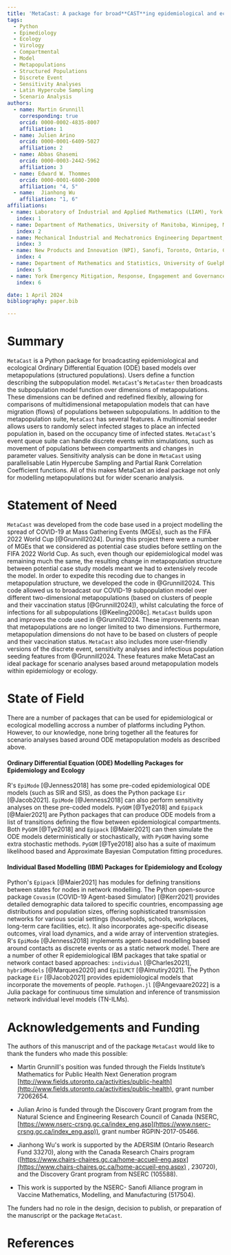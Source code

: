 ```yaml
---
title: 'MetaCast: A package for broad**CAST**ing epidemiological and ecological models over **META**-populations.'
tags:
  - Python
  - Epimediology
  - Ecology
  - Virology
  - Compartmental
  - Model
  - Metapopulations
  - Structured Populations
  - Discrete Event
  - Sensitivity Analyses
  - Latin Hypercube Sampling
  - Scenario Analysis
authors:
  - name: Martin Grunnill
    corresponding: true 
    orcid: 0000-0002-4835-8007
    affiliation: 1
  - name: Julien Arino
    orcid: 0000-0001-6409-5027
    affiliation: 2
  - name: Abbas Ghasemi
    orcid: 0000-0003-2442-5962
    affiliation: 3
  - name: Edward W. Thommes
    orcid: 0000-0001-6800-2000
    affiliation: "4, 5"
  - name:  Jianhong Wu
    affiliation: "1, 6"
affiliations:
 - name: Laboratory of Industrial and Applied Mathematics (LIAM), York University, Toronto, Ontario, Canada
   index: 1
 - name: Department of Mathematics, University of Manitoba, Winnipeg, Manitoba, Canada
   index: 2
 - name: Mechanical Industrial and Mechatronics Engineering Department, Toronto Metropolitan University (TMU), Toronto, Ontario, Canada
   index: 3
 - name: New Products and Innovation (NPI), Sanofi, Toronto, Ontario, Canada
   index: 4
 - name: Department of Mathematics and Statistics, University of Guelph, Guelph, Ontario, Canada
   index: 5
 - name: York Emergency Mitigation, Response, Engagement and Governance Institute, York University, Toronto, Ontario, Canada
   index: 6

date: 1 April 2024
bibliography: paper.bib

---
```


# Summary

`MetaCast` is a Python package for broadcasting epidemiological and ecological Ordinary Differential Equation (ODE)
based models over metapopulations (structured populations). Users define a function describing the
subpopulation model. `MetaCast`'s `MetaCaster` then broadcasts the subpopulation model function over dimensions
of metapopulations. These dimensions can be defined and redefined flexibly, allowing for comparisons
of multidimensional metapopulation models that can have migration (flows) of populations between
subpopulations. In addition to the metapopulation suite, `MetaCast` has several features. A
multinomial seeder allows users to randomly select infected stages to place an infected
population in, based on the occupancy time of infected states. `MetaCast`'s event queue suite
can handle discrete events within simulations, such as movement of populations between compartments and changes in 
parameter values. Sensitivity analysis can be done in `MetaCast` using parallelisable Latin Hypercube Sampling and 
Partial Rank Correlation Coefficient functions. All of this makes MetaCast an ideal package not only for modelling 
metapopulations but for wider scenario analysis.

# Statement of Need

`MetaCast` was developed from the code base used in a project modelling the spread of 
COVID-19 at Mass Gathering Events (MGEs), such as the FIFA 2022 World Cup [@Grunnill2024]. 
During this project there were a number of MGEs that we considered as potential case studies
before settling on the FIFA 2022 World Cup. As such, even though our epidemiological model 
was remaining much the same, the resulting change in metapopulation structure between potential case study models
meant we had to extensively recode the model. In order to expedite this recoding due to changes in metapopulation
structure, we developed the code in @Grunnill2024. This code allowed us to broadcast our COVID-19 subpopulation model
over different two-dimensional metapopulations (based on clusters of people and their vaccination status [@Grunnill2024]), 
whilst calculating the force of infections for all subpopulations [@Keeling2008c]. 
`MetaCast` builds upon and improves the code used in @Grunnill2024. These improvements mean that metapopulations are no 
longer limited to two dimensions. Furthermore, metapopulation dimensions do not have to be based on clusters of people and their 
vaccination status. `MetaCast` also includes more user-friendly versions of the discrete event, sensitivity analyses and
infectious population seeding features from @Grunnill2024. These features make MetaCast an ideal package for scenario analyses
based around metapopulation models within epidemiology or ecology.

# State of Field

There are a number of packages that can be used for epidemiological or ecological modelling accross a number of 
platforms including Python. However, to our knowledge, none bring together all the features for scenario analyses based 
around ODE metapopulation models as described above.

#### Ordinary Differential Equation (ODE) Modelling Packages for Epidemiology and Ecology
R's `EpiMode` [@Jenness2018] has some pre-coded epidemiological ODE models (such as SIR and SIS), as does
 the Python package `Eir` [@Jacob2021]. `EpiMode` [@Jenness2018] can also perform sensitivity analyses on these pre-coded 
models. `PyGOM` [@Tye2018] and `Epipack` [@Maier2021] are Python packages that can produce ODE models from 
a list of transitions defining the flow between epidemiological compartments. Both `PyGOM` [@Tye2018] and `Epipack` [@Maier2021] can 
then simulate the ODE models deterministically or stochastically, with `PyGOM` having some extra stochastic methods. 
`PyGOM` [@Tye2018] also has a suite of maximum likelihood based and Approximate Bayesian Computation fitting procedures.

#### Individual Based Modelling (IBM) Packages for Epidemiology and Ecology
Python's `Epipack` [@Maier2021] has modules for defining transitions between states for nodes in network 
modelling. The Python open-source package `Covasim` (COVID-19 Agent-based Simulator) [@Kerr2021] provides detailed 
demographic data tailored to specific countries, encompassing age distributions and population sizes, offering 
sophisticated transmission networks for various social settings (households, schools, workplaces, long-term care 
facilities, etc). It also incorporates age-specific disease outcomes, viral load dynamics, and a wide array of 
intervention strategies. R's `EpiMode` [@Jenness2018] implements agent-based modelling based around contacts as 
discrete events or as a static network model. There are a number of other R epidemiological IBM packages that take 
spatial or network contact based approaches: `individual` [@Charles2021], `hybridModels` [@Marques2020] and `EpiILMCT` 
[@Almutiry2021]. The Python package `Eir` [@Jacob2021] provides epidemiological models that incorporate the movements of people. 
`Pathogen.jl` [@Angevaare2022] is a Julia package for continuous time simulation and inference of transmission network 
individual level models (TN-ILMs). 

# Acknowledgements and Funding

The authors of this manuscript and of the package `MetaCast` would like to thank the funders who made this possible:

* Martin Grunnill's position was funded through the Fields Institute’s Mathematics for Public Health Next Generation program 
[http://www.fields.utoronto.ca/activities/public-health](http://www.fields.utoronto.ca/activities/public-health), grant 
number 72062654. 

* Julian Arino is funded through the Discovery Grant program from the Natural Science and Engineering Research Council 
of Canada (NSERC, [https://www.nserc-crsng.gc.ca/index_eng.asp](https://www.nserc-crsng.gc.ca/index_eng.asp)), grant 
number RGPIN-2017-05466. 

* Jianhong Wu's work is supported by the ADERSIM (Ontario Research Fund 33270), along with the Canada Research Chairs 
program ([https://www.chairs-chaires.gc.ca/home-accueil-eng.aspx](https://www.chairs-chaires.gc.ca/home-accueil-eng.aspx)
, 230720), and the Discovery Grant program from NSERC (105588).

* This work is supported by the NSERC- Sanofi Alliance program in Vaccine Mathematics, Modelling, and Manufacturing (517504). 
 
The funders had no role in the design, decision to publish, or preparation of the manuscript or the package `MetaCast`.

# References
